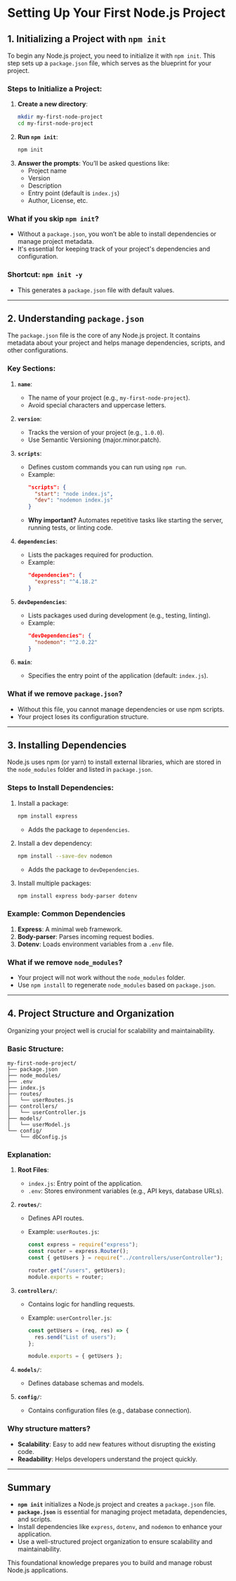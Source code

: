 # Setting Up Your First Node.js Project

## 1. Initializing a Project with `npm init`

To begin any Node.js project, you need to initialize it with `npm init`. This step sets up a `package.json` file, which serves as the blueprint for your project.

### Steps to Initialize a Project:

1. **Create a new directory**:
   ```bash
   mkdir my-first-node-project
   cd my-first-node-project
   ```
2. **Run `npm init`**:
   ```bash
   npm init
   ```
3. **Answer the prompts**: You’ll be asked questions like:
   - Project name
   - Version
   - Description
   - Entry point (default is `index.js`)
   - Author, License, etc.

### What if you skip `npm init`?

- Without a `package.json`, you won’t be able to install dependencies or manage project metadata.
- It's essential for keeping track of your project's dependencies and configuration.

### Shortcut: `npm init -y`

- This generates a `package.json` file with default values.

---

## 2. Understanding `package.json`

The `package.json` file is the core of any Node.js project. It contains metadata about your project and helps manage dependencies, scripts, and other configurations.

### Key Sections:

1. **`name`**:
   - The name of your project (e.g., `my-first-node-project`).
   - Avoid special characters and uppercase letters.
2. **`version`**:

   - Tracks the version of your project (e.g., `1.0.0`).
   - Use Semantic Versioning (major.minor.patch).

3. **`scripts`**:

   - Defines custom commands you can run using `npm run`.
   - Example:
     ```json
     "scripts": {
       "start": "node index.js",
       "dev": "nodemon index.js"
     }
     ```
   - **Why important?** Automates repetitive tasks like starting the server, running tests, or linting code.

4. **`dependencies`**:

   - Lists the packages required for production.
   - Example:
     ```json
     "dependencies": {
       "express": "^4.18.2"
     }
     ```

5. **`devDependencies`**:

   - Lists packages used during development (e.g., testing, linting).
   - Example:
     ```json
     "devDependencies": {
       "nodemon": "^2.0.22"
     }
     ```

6. **`main`**:
   - Specifies the entry point of the application (default: `index.js`).

### What if we remove `package.json`?

- Without this file, you cannot manage dependencies or use npm scripts.
- Your project loses its configuration structure.

---

## 3. Installing Dependencies

Node.js uses npm (or yarn) to install external libraries, which are stored in the `node_modules` folder and listed in `package.json`.

### Steps to Install Dependencies:

1. Install a package:

   ```bash
   npm install express
   ```

   - Adds the package to `dependencies`.

2. Install a dev dependency:

   ```bash
   npm install --save-dev nodemon
   ```

   - Adds the package to `devDependencies`.

3. Install multiple packages:
   ```bash
   npm install express body-parser dotenv
   ```

### Example: Common Dependencies

1. **Express**: A minimal web framework.
2. **Body-parser**: Parses incoming request bodies.
3. **Dotenv**: Loads environment variables from a `.env` file.

### What if we remove `node_modules`?

- Your project will not work without the `node_modules` folder.
- Use `npm install` to regenerate `node_modules` based on `package.json`.

---

## 4. Project Structure and Organization

Organizing your project well is crucial for scalability and maintainability.

### Basic Structure:

```
my-first-node-project/
├── package.json
├── node_modules/
├── .env
├── index.js
├── routes/
│   └── userRoutes.js
├── controllers/
│   └── userController.js
├── models/
│   └── userModel.js
└── config/
    └── dbConfig.js
```

### Explanation:

1. **Root Files**:

   - `index.js`: Entry point of the application.
   - `.env`: Stores environment variables (e.g., API keys, database URLs).

2. **`routes/`**:

   - Defines API routes.
   - Example: `userRoutes.js`:

     ```javascript
     const express = require("express");
     const router = express.Router();
     const { getUsers } = require("../controllers/userController");

     router.get("/users", getUsers);
     module.exports = router;
     ```

3. **`controllers/`**:

   - Contains logic for handling requests.
   - Example: `userController.js`:

     ```javascript
     const getUsers = (req, res) => {
       res.send("List of users");
     };

     module.exports = { getUsers };
     ```

4. **`models/`**:

   - Defines database schemas and models.

5. **`config/`**:
   - Contains configuration files (e.g., database connection).

### Why structure matters?

- **Scalability**: Easy to add new features without disrupting the existing code.
- **Readability**: Helps developers understand the project quickly.

---

## Summary

- **`npm init`** initializes a Node.js project and creates a `package.json` file.
- **`package.json`** is essential for managing project metadata, dependencies, and scripts.
- Install dependencies like `express`, `dotenv`, and `nodemon` to enhance your application.
- Use a well-structured project organization to ensure scalability and maintainability.

This foundational knowledge prepares you to build and manage robust Node.js applications.

